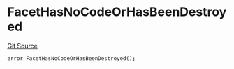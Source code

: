 # FacetHasNoCodeOrHasBeenDestroyed
[Git Source](https://github.com/thrackle-io/tron/blob/d6cc09e8b231cc94d92dd93b6d49fb2728ede233/src/client/token/handler/diamond/HandlerDiamond.sol)


```solidity
error FacetHasNoCodeOrHasBeenDestroyed();
```

